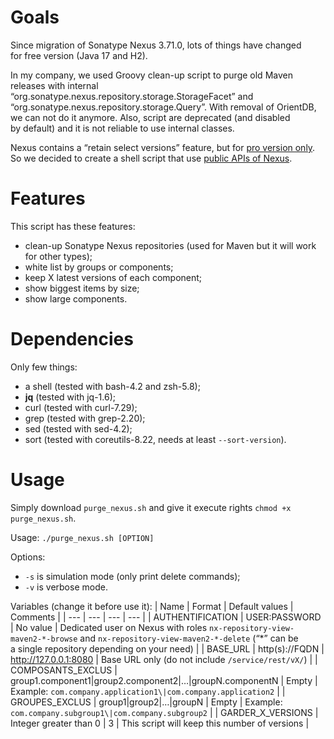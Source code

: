 # Goals
Since migration of Sonatype Nexus 3.71.0, lots of things have changed for free version (Java 17 and H2).

In my company, we used Groovy clean-up script to purge old Maven releases with internal “org.sonatype.nexus.repository.storage.StorageFacet” and “org.sonatype.nexus.repository.storage.Query”.
With removal of OrientDB, we can not do it anymore. Also, script are deprecated (and disabled by default) and it is not reliable to use internal classes.

Nexus contains a “retain select versions” feature, but for [pro version only](https://help.sonatype.com/en/cleanup-policies.html). So we decided to create a shell script that use [public APIs of Nexus](https://help.sonatype.com/en/rest-and-integration-api.html).

# Features
This script has these features:
* clean-up Sonatype Nexus repositories (used for Maven but it will work for other types);
* white list by groups or components;
* keep X latest versions of each component;
* show biggest items by size;
* show large components.

# Dependencies
Only few things:
* a shell (tested with bash-4.2 and zsh-5.8);
* **jq** (tested with jq-1.6);
* curl (tested with curl-7.29);
* grep (tested with grep-2.20);
* sed (tested with sed-4.2);
* sort (tested with coreutils-8.22, needs at least `--sort-version`).

# Usage
Simply download `purge_nexus.sh` and give it execute rights `chmod +x purge_nexus.sh`.

Usage: `./purge_nexus.sh [OPTION]`

Options:
* `-s` is simulation mode (only print delete commands);
* `-v` is verbose mode.

Variables (change it before use it):
| Name | Format | Default values | Comments |
| --- | --- | --- | --- |
| AUTHENTIFICATION | USER:PASSWORD | No value | Dedicated user on Nexus with roles `nx-repository-view-maven2-*-browse` and `nx-repository-view-maven2-*-delete` (“*” can be a single repository depending on your need) |
| BASE_URL | http(s)://FQDN | http://127.0.0.1:8080 | Base URL only (do not include `/service/rest/vX/`) |
| COMPOSANTS_EXCLUS | group1.component1\|group2.component2\|…\|groupN.componentN | Empty | Example: `com.company.application1\|com.company.application2` |
| GROUPES_EXCLUS | group1\|group2\|…\|groupN | Empty | Example: `com.company.subgroup1\|com.company.subgroup2` |
| GARDER_X_VERSIONS | Integer greater than 0 | 3 | This script will keep this number of versions |
